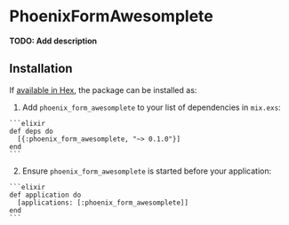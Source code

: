 # PhoenixFormAwesomplete

**TODO: Add description**

## Installation

If [available in Hex](https://hex.pm/docs/publish), the package can be installed as:

  1. Add `phoenix_form_awesomplete` to your list of dependencies in `mix.exs`:

    ```elixir
    def deps do
      [{:phoenix_form_awesomplete, "~> 0.1.0"}]
    end
    ```

  2. Ensure `phoenix_form_awesomplete` is started before your application:

    ```elixir
    def application do
      [applications: [:phoenix_form_awesomplete]]
    end
    ```

